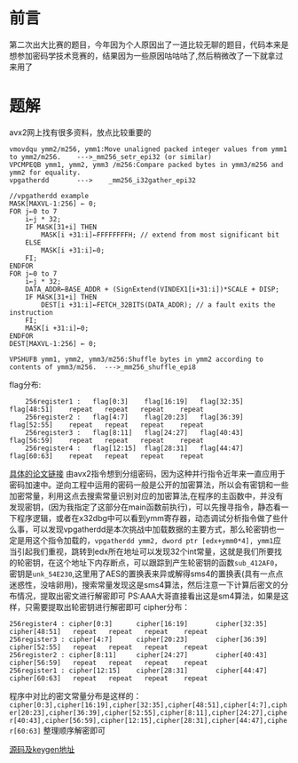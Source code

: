 # 前言
第二次出大比赛的题目，今年因为个人原因出了一道比较无聊的题目，代码本来是想参加密码学技术竞赛的，结果因为一些原因咕咕咕了,然后稍微改了一下就拿过来用了
# 题解
avx2网上找有很多资料，放点比较重要的
```
vmovdqu ymm2/m256, ymm1:Move unaligned packed integer values from ymm1 to ymm2/m256.    --->_mm256_setr_epi32 (or similar)
VPCMPEQB ymm1, ymm2, ymm3 /m256:Compare packed bytes in ymm3/m256 and ymm2 for equality.  
vpgatherdd       --->    _mm256_i32gather_epi32
```
```
//vpgatherdd example
MASK[MAXVL-1:256] ← 0;
FOR j←0 to 7
    i←j * 32;
    IF MASK[31+i] THEN
        MASK[i +31:i]←FFFFFFFFH; // extend from most significant bit
    ELSE
        MASK[i +31:i]←0;
    FI;
ENDFOR
FOR j←0 to 7
    i←j * 32;
    DATA_ADDR←BASE_ADDR + (SignExtend(VINDEX1[i+31:i])*SCALE + DISP;
    IF MASK[31+i] THEN
        DEST[i +31:i]←FETCH_32BITS(DATA_ADDR); // a fault exits the instruction
    FI;
    MASK[i +31:i]←0;
ENDFOR
DEST[MAXVL-1:256] ← 0;
```
`VPSHUFB ymm1, ymm2, ymm3/m256:Shuffle bytes in ymm2 according to contents of ymm3/m256.  --->_mm256_shuffle_epi8`


flag分布:
```
    256register1 :   flag[0:3]    flag[16:19]   flag[32:35]    flag[48:51]    repeat   repeat   repeat    repeat
    256register2 :   flag[4:7]    flag[20:23]   flag[36:39]    flag[52:55]    repeat   repeat   repeat    repeat
    256register3 :   flag[8:11]   flag[24:27]   flag[40:43]    flag[56:59]    repeat   repeat   repeat    repeat
    256register4 :   flag[12:15]  flag[28:31]   flag[44:47]    flag[60:63]    repeat   repeat   repeat    repeat
```
[具体的论文链接](http://html.rhhz.net/ZGKXYDXXB/20180205.htm)
由avx2指令想到分组密码，因为这种并行指令近年来一直应用于密码加速中。逆向工程中运用的密码一般是公开的加密算法，所以会有密钥和一些加密常量，利用这点去搜索常量识别对应的加密算法,在程序的主函数中，并没有发现密钥，(因为我指定了这部分在main函数前执行)，可以先搜寻指令，静态看一下程序逻辑，或者在x32dbg中可以看到ymm寄存器，动态调试分析指令做了些什么事，可以发现vpgatherdd是本次挑战中加载数据的主要方式，那么轮密钥也一定是用这个指令加载的，`vpgatherdd ymm2, dword ptr [edx+ymm0*4], ymm1`应当引起我们重视，跳转到edx所在地址可以发现32个int常量，这就是我们所要找的轮密钥，在这个地址下内存断点，可以跟踪到产生轮密钥的函数`sub_412AF0`，密钥是`unk_54E230`,这里用了AES的置换表来异或解得sms4的置换表(具有一点点迷惑性，没啥卵用)，搜索常量发现这是sms4算法，然后注意一下计算后密文的分布情况，提取出密文进行解密即可
PS:AAA大哥直接看出这是sm4算法，如果是这样，只需要提取出轮密钥进行解密即可
cipher分布：
```
256register4 : cipher[0:3]      cipher[16:19]       cipher[32:35]       cipher[48:51]   repeat   repeat   repeat    repeat
256register3 : cipher[4:7]      cipher[20:23]       cipher[36:39]       cipher[52:55]   repeat   repeat   repeat    repeat
256register2 : cipher[8:11]     cipher[24:27]       cipher[40:43]       cipher[56:59]   repeat   repeat   repeat    repeat
256register1 : cipher[12:15]    cipher[28:31]       cipher[44:47]       cipher[60:63]   repeat   repeat   repeat    repeat
```
程序中对比的密文常量分布是这样的：`cipher[0:3],cipher[16:19],cipher[32:35],cipher[48:51],cipher[4:7],cipher[20:23],cipher[36:39],cipher[52:55],cipher[8:11],cipher[24:27],cipher[40:43],cipher[56:59],cipher[12:15],cipher[28:31],cipher[44:47],cipher[60:63]`
整理顺序解密即可

[源码及keygen地址](https://github.com/fa1conn/D3CTF-2019-Rev-SIMD-Source-Code)